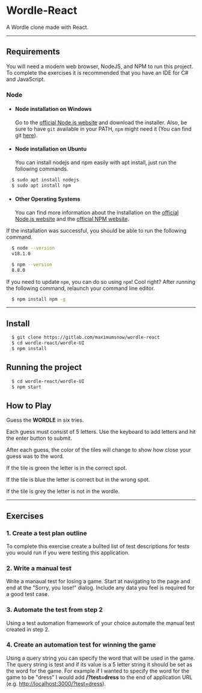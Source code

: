 # Wordle-React

A Wordle clone made with React.

---

## Requirements

You will need a modern web browser, NodeJS, and NPM to run this project.
To complete the exercises it is recommended that you have an IDE for C# and JavaScript.

### Node

- #### Node installation on Windows

   Go to the [official Node.js website](https://nodejs.org/) and download the installer.
Also, be sure to have `git` available in your PATH, `npm` might need it (You can find git [here](https://git-scm.com/)).

- #### Node installation on Ubuntu

  You can install nodejs and npm easily with apt install, just run the following commands.

```bash
  $ sudo apt install nodejs
  $ sudo apt install npm
```

- #### Other Operating Systems
  
  You can find more information about the installation on the [official Node.js website](https://nodejs.org/) and the [official NPM website](https://npmjs.org/).

If the installation was successful, you should be able to run the following command.

```bash
  $ node --version
  v18.1.0

  $ npm --version
  8.8.0
```

If you need to update `npm`, you can do so using `npm`! Cool right? After running the following command, relaunch your command line editor.

```bash
  $ npm install npm -g
```

---

## Install

```bash
  $ git clone https://gitlab.com/maximumsnow/wordle-react
  $ cd wordle-react/wordle-UI
  $ npm install
```

## Running the project

```bash
  $ cd wordle-react/wordle-UI
  $ npm start
```

## How to Play

Guess the **WORDLE** in six tries.

Each guess must consist of 5 letters. Use the keyboard to add letters and hit the enter button to submit.

After each guess, the color of the tiles will change to show how close your guess was to the word.

If the tile is green the letter is in the correct spot.

If the tile is blue the letter is correct but in the wrong spot.

If the tile is grey the letter is not in the wordle.

---

## Exercises

### 1. Create a test plan outline

To complete this exercise create a bullted list of test descriptions for tests you would run if you were testing this application.

### 2. Write a manual test

Write a manaual test for losing a game. Start at navigating to the page and end at the "Sorry, you lose!" dialog. Include any data you feel is required for a good test case.

### 3. Automate the test from step 2

Using a test automation framework of your choice automate the manual test created in step 2.

### 4. Create an automation test for winning the game

Using a query string you can specify the word that will be used in the game. The query string is test and if its value is a 5 letter string it should be set as the word for the game. For example if I wanted to specify the word for the game to be "dress" I would add **/?test=dress** to the end of application URL (e.g. [http://localhost:3000/?test=dress](http://localhost:3000/?test=dress)).
